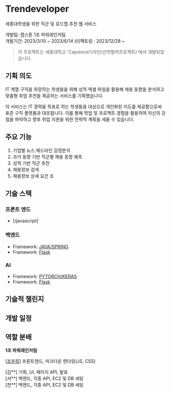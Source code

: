 # Trendeveloper
세종대학생을 위한 직군 및 로드맵 추천 웹 서비스

개발팀: 캡스톤 1조 파워레인저팀  
개발기간: 2023/3/10 ~ 2023/6/14
(리팩토링 : 2023/12/28 ~

> 이 프로젝트는 세종대학교 'Capstone디자인(산학협력프로젝트)'에서 개발되었습니다.

## 기획 의도
IT 계열 구직을 희망하는 학생들을 위해 성적 엑셀 파일을 활용해 채용 동향을 분석하고 맞춤형 취업 추천을 제공하는 서비스를 기획했습니다.

이 서비스는 IT 경력을 목표로 하는 학생들을 대상으로 개인화된 지도를 제공함으로써 표준 구직 플랫폼과 대조됩니다. 이를 통해 학업 및 프로젝트 경험을 활용하여 자신의 강점을 파악하고 향후 취업 지원을 위한 전략적 계획을 세울 수 있습니다.

## 주요 기능
1. 기업별 뉴스 헤드라인 감정분석
2. 과거 동향 기반 직군별 채용 동향 예측
3. 성적 기반 직군 추천
4. 채용정보 검색
5. 채용정보 상세 요건 조

## 기술 스택
### 프론트 엔드

 - [/javascript]

### 백엔드
- Framework: [JAVA/SPRING](https://flask-docs-kr.readthedocs.io/ko/latest/index.html)
- Framework: [Flask](https://flask-docs-kr.readthedocs.io/ko/latest/index.html)

### AI
- Framework: [PYTORCH/KERAS](https://flask-docs-kr.readthedocs.io/ko/latest/index.html)
- Framework: [Flask](https://flask-docs-kr.readthedocs.io/ko/latest/index.html)


## 기술적 챌린지


## 개발 일정


## 역할 분배
**1조 파워레인저팀**

[[조윤희](https://github.com/y0c0y)] 프론트엔드, 마크다운 렌더링(JS, CSS) 

[김**] 기획, UI, 페이지 API, 발표  
[서**] 백엔드, 각종 API, EC2 및 DB 세팅  
[천**] 백엔드, 각종 API, EC2 및 DB 세팅  
